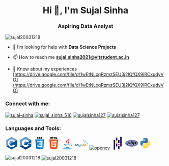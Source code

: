 <h1 align="center">Hi 👋, I'm Sujal Sinha</h1>
<h3 align="center">Aspiring Data Analyst</h3>

<p align="left"> <img src="https://komarev.com/ghpvc/?username=sujal20031218&label=Profile%20views&color=0e75b6&style=flat" alt="sujal20031218" /> </p>

- 🤝 I’m looking for help with **Data Science Projects**

- 📫 How to reach me **sujal.sinha2021@vitstudent.ac.in**

- 📄 Know about my experiences [https://drive.google.com/file/d/1wEtNLxqRzmzSEU3j2lQfQX9lRCxudyVO](https://drive.google.com/file/d/1wEtNLxqRzmzSEU3j2lQfQX9lRCxudyVO)

<h3 align="left">Connect with me:</h3>
<p align="left">
<a href="https://linkedin.com/in/sujal-sinha" target="blank"><img align="center" src="https://raw.githubusercontent.com/rahuldkjain/github-profile-readme-generator/master/src/images/icons/Social/linked-in-alt.svg" alt="sujal-sinha" height="30" width="40" /></a>
<a href="https://instagram.com/sujal_sinha_516" target="blank"><img align="center" src="https://raw.githubusercontent.com/rahuldkjain/github-profile-readme-generator/master/src/images/icons/Social/instagram.svg" alt="sujal_sinha_516" height="30" width="40" /></a>
<a href="https://www.hackerrank.com/sujalsinha127" target="blank"><img align="center" src="https://raw.githubusercontent.com/rahuldkjain/github-profile-readme-generator/master/src/images/icons/Social/hackerrank.svg" alt="sujalsinha127" height="30" width="40" /></a>
<a href="https://www.leetcode.com/sujalsinha127" target="blank"><img align="center" src="https://raw.githubusercontent.com/rahuldkjain/github-profile-readme-generator/master/src/images/icons/Social/leet-code.svg" alt="sujalsinha127" height="30" width="40" /></a>
</p>

<h3 align="left">Languages and Tools:</h3>
<p align="left"> <a href="https://www.cprogramming.com/" target="_blank" rel="noreferrer"> <img src="https://raw.githubusercontent.com/devicons/devicon/master/icons/c/c-original.svg" alt="c" width="40" height="40"/> </a> <a href="https://www.w3schools.com/cpp/" target="_blank" rel="noreferrer"> <img src="https://raw.githubusercontent.com/devicons/devicon/master/icons/cplusplus/cplusplus-original.svg" alt="cplusplus" width="40" height="40"/> </a> <a href="https://www.w3schools.com/css/" target="_blank" rel="noreferrer"> <img src="https://raw.githubusercontent.com/devicons/devicon/master/icons/css3/css3-original-wordmark.svg" alt="css3" width="40" height="40"/> </a> <a href="https://www.w3.org/html/" target="_blank" rel="noreferrer"> <img src="https://raw.githubusercontent.com/devicons/devicon/master/icons/html5/html5-original-wordmark.svg" alt="html5" width="40" height="40"/> </a> <a href="https://www.java.com" target="_blank" rel="noreferrer"> <img src="https://raw.githubusercontent.com/devicons/devicon/master/icons/java/java-original.svg" alt="java" width="40" height="40"/> </a> <a href="https://www.mysql.com/" target="_blank" rel="noreferrer"> <img src="https://raw.githubusercontent.com/devicons/devicon/master/icons/mysql/mysql-original-wordmark.svg" alt="mysql" width="40" height="40"/> </a> <a href="https://opencv.org/" target="_blank" rel="noreferrer"> <img src="https://www.vectorlogo.zone/logos/opencv/opencv-icon.svg" alt="opencv" width="40" height="40"/> </a> <a href="https://pandas.pydata.org/" target="_blank" rel="noreferrer"> <img src="https://raw.githubusercontent.com/devicons/devicon/2ae2a900d2f041da66e950e4d48052658d850630/icons/pandas/pandas-original.svg" alt="pandas" width="40" height="40"/> </a> <a href="https://www.php.net" target="_blank" rel="noreferrer"> <img src="https://raw.githubusercontent.com/devicons/devicon/master/icons/php/php-original.svg" alt="php" width="40" height="40"/> </a> <a href="https://www.python.org" target="_blank" rel="noreferrer"> <img src="https://raw.githubusercontent.com/devicons/devicon/master/icons/python/python-original.svg" alt="python" width="40" height="40"/> </a> </p>

<p><img align="left" src="https://github-readme-stats.vercel.app/api/top-langs?username=sujal20031218&show_icons=true&locale=en&layout=compact" alt="sujal20031218" /></p>

<p>&nbsp;<img align="center" src="https://github-readme-stats.vercel.app/api?username=sujal20031218&show_icons=true&locale=en" alt="sujal20031218" /></p>
